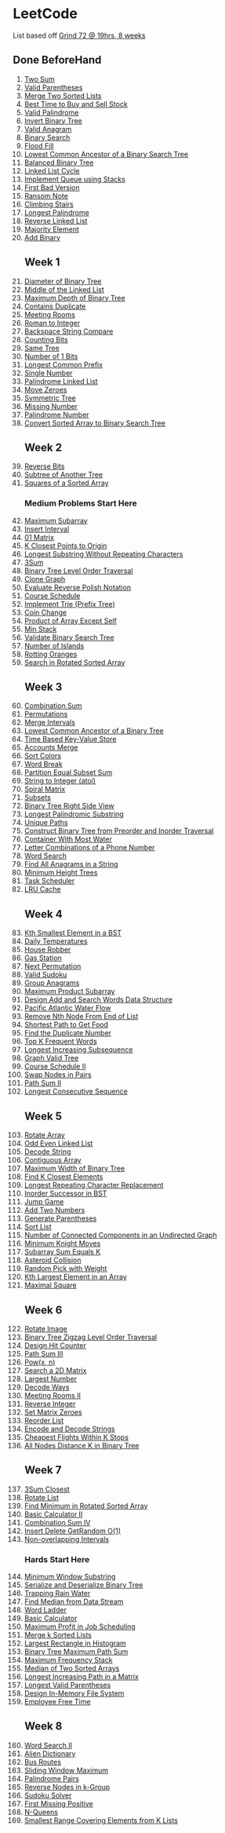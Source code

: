 
# LeetCode
List based off [Grind 72 @ 19hrs, 8 weeks](https://www.techinterviewhandbook.org/grind75?weeks=8&hours=19)

## Done BeforeHand

<ol>
  <li><a href="https://leetcode.com/problems/two-sum" target="_blank" rel="noopener noreferrer">Two Sum</a></li>
  <li><a href="https://leetcode.com/problems/valid-parentheses" target="_blank" rel="noopener noreferrer">Valid Parentheses</a></li>
  <li><a href="https://leetcode.com/problems/merge-two-sorted-lists" target="_blank" rel="noopener noreferrer">Merge Two Sorted Lists</a></li>
  <li><a href="https://leetcode.com/problems/best-time-to-buy-and-sell-stock" target="_blank" rel="noopener noreferrer">Best Time to Buy and Sell Stock</a></li>
  <li><a href="https://leetcode.com/problems/valid-palindrome" target="_blank" rel="noopener noreferrer">Valid Palindrome</a></li>
  <li><a href="https://leetcode.com/problems/invert-binary-tree" target="_blank" rel="noopener noreferrer">Invert Binary Tree</a></li>
  <li><a href="https://leetcode.com/problems/valid-anagram" target="_blank" rel="noopener noreferrer">Valid Anagram</a></li>
  <li><a href="https://leetcode.com/problems/binary-search" target="_blank" rel="noopener noreferrer">Binary Search</a></li>
  <li><a href="https://leetcode.com/problems/flood-fill" target="_blank" rel="noopener noreferrer">Flood Fill</a></li>
  <li><a href="https://leetcode.com/problems/lowest-common-ancestor-of-a-binary-search-tree" target="_blank" rel="noopener noreferrer">Lowest Common Ancestor of a Binary Search Tree</a></li>
  <li><a href="https://leetcode.com/problems/balanced-binary-tree" target="_blank" rel="noopener noreferrer">Balanced Binary Tree</a></li>
  <li><a href="https://leetcode.com/problems/linked-list-cycle" target="_blank" rel="noopener noreferrer">Linked List Cycle</a></li>
  <li><a href="https://leetcode.com/problems/implement-queue-using-stacks" target="_blank" rel="noopener noreferrer">Implement Queue using Stacks</a></li>
  <li><a href="https://leetcode.com/problems/first-bad-version" target="_blank" rel="noopener noreferrer">First Bad Version</a></li>
  <li><a href="https://leetcode.com/problems/ransom-note" target="_blank" rel="noopener noreferrer">Ransom Note</a></li>
  <li><a href="https://leetcode.com/problems/climbing-stairs" target="_blank" rel="noopener noreferrer">Climbing Stairs</a></li>
  <li><a href="https://leetcode.com/problems/longest-palindrome" target="_blank" rel="noopener noreferrer">Longest Palindrome</a></li>
  <li><a href="https://leetcode.com/problems/reverse-linked-list" target="_blank" rel="noopener noreferrer">Reverse Linked List</a></li>
  <li><a href="https://leetcode.com/problems/majority-element" target="_blank" rel="noopener noreferrer">Majority Element</a></li>
  <li><a href="https://leetcode.com/problems/add-binary" target="_blank" rel="noopener noreferrer">Add Binary</a></li>

## Week 1

  <li><a href="https://leetcode.com/problems/diameter-of-binary-tree" target="_blank" rel="noopener noreferrer">Diameter of Binary Tree</a></li>
  <li><a href="https://leetcode.com/problems/middle-of-the-linked-list" target="_blank" rel="noopener noreferrer">Middle of the Linked List</a></li>
  <li><a href="https://leetcode.com/problems/maximum-depth-of-binary-tree" target="_blank" rel="noopener noreferrer">Maximum Depth of Binary Tree</a></li>
  <li><a href="https://leetcode.com/problems/contains-duplicate" target="_blank" rel="noopener noreferrer">Contains Duplicate</a></li>
  <li><a href="https://leetcode.com/problems/meeting-rooms" target="_blank" rel="noopener noreferrer">Meeting Rooms</a></li>
  <li><a href="https://leetcode.com/problems/roman-to-integer" target="_blank" rel="noopener noreferrer">Roman to Integer</a></li>
  <li><a href="https://leetcode.com/problems/backspace-string-compare" target="_blank" rel="noopener noreferrer">Backspace String Compare</a></li>
  <li><a href="https://leetcode.com/problems/counting-bits" target="_blank" rel="noopener noreferrer">Counting Bits</a></li>
  <li><a href="https://leetcode.com/problems/same-tree" target="_blank" rel="noopener noreferrer">Same Tree</a></li>
  <li><a href="https://leetcode.com/problems/number-of-1-bits" target="_blank" rel="noopener noreferrer">Number of 1 Bits</a></li>
  <li><a href="https://leetcode.com/problems/longest-common-prefix" target="_blank" rel="noopener noreferrer">Longest Common Prefix</a></li>
  <li><a href="https://leetcode.com/problems/single-number" target="_blank" rel="noopener noreferrer">Single Number</a></li>
  <li><a href="https://leetcode.com/problems/palindrome-linked-list" target="_blank" rel="noopener noreferrer">Palindrome Linked List</a></li>
  <li><a href="https://leetcode.com/problems/move-zeroes" target="_blank" rel="noopener noreferrer">Move Zeroes</a></li>
  <li><a href="https://leetcode.com/problems/symmetric-tree" target="_blank" rel="noopener noreferrer">Symmetric Tree</a></li>
  <li><a href="https://leetcode.com/problems/missing-number" target="_blank" rel="noopener noreferrer">Missing Number</a></li>
  <li><a href="https://leetcode.com/problems/palindrome-number" target="_blank" rel="noopener noreferrer">Palindrome Number</a></li>
  <li><a href="https://leetcode.com/problems/convert-sorted-array-to-binary-search-tree" target="_blank" rel="noopener noreferrer">Convert Sorted Array to Binary Search Tree</a></li>

## Week 2

  <li><a href="https://leetcode.com/problems/reverse-bits" target="_blank" rel="noopener noreferrer">Reverse Bits</a></li>
  <li><a href="https://leetcode.com/problems/subtree-of-another-tree" target="_blank" rel="noopener noreferrer">Subtree of Another Tree</a></li>
  <li><a href="https://leetcode.com/problems/squares-of-a-sorted-array" target="_blank" rel="noopener noreferrer">Squares of a Sorted Array</a></li>

### Medium Problems Start Here

  <li><a href="https://leetcode.com/problems/maximum-subarray" target="_blank" rel="noopener noreferrer">Maximum Subarray</a></li>
  <li><a href="https://leetcode.com/problems/insert-interval" target="_blank" rel="noopener noreferrer">Insert Interval</a></li>
  <li><a href="https://leetcode.com/problems/01-matrix" target="_blank" rel="noopener noreferrer">01 Matrix</a></li>
  <li><a href="https://leetcode.com/problems/k-closest-points-to-origin" target="_blank" rel="noopener noreferrer">K Closest Points to Origin</a></li>
  <li><a href="https://leetcode.com/problems/longest-substring-without-repeating-characters" target="_blank" rel="noopener noreferrer">Longest Substring Without Repeating Characters</a></li>
  <li><a href="https://leetcode.com/problems/3sum" target="_blank" rel="noopener noreferrer">3Sum</a></li>
  <li><a href="https://leetcode.com/problems/binary-tree-level-order-traversal" target="_blank" rel="noopener noreferrer">Binary Tree Level Order Traversal</a></li>
  <li><a href="https://leetcode.com/problems/clone-graph" target="_blank" rel="noopener noreferrer">Clone Graph</a></li>
  <li><a href="https://leetcode.com/problems/evaluate-reverse-polish-notation" target="_blank" rel="noopener noreferrer">Evaluate Reverse Polish Notation</a></li>
  <li><a href="https://leetcode.com/problems/course-schedule" target="_blank" rel="noopener noreferrer">Course Schedule</a></li>
  <li><a href="https://leetcode.com/problems/implement-trie-prefix-tree" target="_blank" rel="noopener noreferrer">Implement Trie (Prefix Tree)</a></li>
  <li><a href="https://leetcode.com/problems/coin-change" target="_blank" rel="noopener noreferrer">Coin Change</a></li>
  <li><a href="https://leetcode.com/problems/product-of-array-except-self" target="_blank" rel="noopener noreferrer">Product of Array Except Self</a></li>
  <li><a href="https://leetcode.com/problems/min-stack" target="_blank" rel="noopener noreferrer">Min Stack</a></li>
  <li><a href="https://leetcode.com/problems/validate-binary-search-tree" target="_blank" rel="noopener noreferrer">Validate Binary Search Tree</a></li>
  <li><a href="https://leetcode.com/problems/number-of-islands" target="_blank" rel="noopener noreferrer">Number of Islands</a></li>
  <li><a href="https://leetcode.com/problems/rotting-oranges" target="_blank" rel="noopener noreferrer">Rotting Oranges</a></li>
  <li><a href="https://leetcode.com/problems/search-in-rotated-sorted-array" target="_blank" rel="noopener noreferrer">Search in Rotated Sorted Array</a></li>

## Week 3

  <li><a href="https://leetcode.com/problems/combination-sum" target="_blank" rel="noopener noreferrer">Combination Sum</a></li>
  <li><a href="https://leetcode.com/problems/permutations" target="_blank" rel="noopener noreferrer">Permutations</a></li>
  <li><a href="https://leetcode.com/problems/merge-intervals" target="_blank" rel="noopener noreferrer">Merge Intervals</a></li>
  <li><a href="https://leetcode.com/problems/lowest-common-ancestor-of-a-binary-tree" target="_blank" rel="noopener noreferrer">Lowest Common Ancestor of a Binary Tree</a></li>
  <li><a href="https://leetcode.com/problems/time-based-key-value-store" target="_blank" rel="noopener noreferrer">Time Based Key-Value Store</a></li>
  <li><a href="https://leetcode.com/problems/accounts-merge" target="_blank" rel="noopener noreferrer">Accounts Merge</a></li>
  <li><a href="https://leetcode.com/problems/sort-colors" target="_blank" rel="noopener noreferrer">Sort Colors</a></li>
  <li><a href="https://leetcode.com/problems/word-break" target="_blank" rel="noopener noreferrer">Word Break</a></li>
  <li><a href="https://leetcode.com/problems/partition-equal-subset-sum" target="_blank" rel="noopener noreferrer">Partition Equal Subset Sum</a></li>
  <li><a href="https://leetcode.com/problems/string-to-integer-atoi" target="_blank" rel="noopener noreferrer">String to Integer (atoi)</a></li>
  <li><a href="https://leetcode.com/problems/spiral-matrix" target="_blank" rel="noopener noreferrer">Spiral Matrix</a></li>
  <li><a href="https://leetcode.com/problems/subsets" target="_blank" rel="noopener noreferrer">Subsets</a></li>
  <li><a href="https://leetcode.com/problems/binary-tree-right-side-view" target="_blank" rel="noopener noreferrer">Binary Tree Right Side View</a></li>
  <li><a href="https://leetcode.com/problems/longest-palindromic-substring" target="_blank" rel="noopener noreferrer">Longest Palindromic Substring</a></li>
  <li><a href="https://leetcode.com/problems/unique-paths" target="_blank" rel="noopener noreferrer">Unique Paths</a></li>
  <li><a href="https://leetcode.com/problems/construct-binary-tree-from-preorder-and-inorder-traversal" target="_blank" rel="noopener noreferrer">Construct Binary Tree from Preorder and Inorder Traversal</a></li>
  <li><a href="https://leetcode.com/problems/container-with-most-water" target="_blank" rel="noopener noreferrer">Container With Most Water</a></li>
  <li><a href="https://leetcode.com/problems/letter-combinations-of-a-phone-number" target="_blank" rel="noopener noreferrer">Letter Combinations of a Phone Number</a></li>
  <li><a href="https://leetcode.com/problems/word-search" target="_blank" rel="noopener noreferrer">Word Search</a></li>
  <li><a href="https://leetcode.com/problems/find-all-anagrams-in-a-string" target="_blank" rel="noopener noreferrer">Find All Anagrams in a String</a></li>
  <li><a href="https://leetcode.com/problems/minimum-height-trees" target="_blank" rel="noopener noreferrer">Minimum Height Trees</a></li>
  <li><a href="https://leetcode.com/problems/task-scheduler" target="_blank" rel="noopener noreferrer">Task Scheduler</a></li>
  <li><a href="https://leetcode.com/problems/lru-cache" target="_blank" rel="noopener noreferrer">LRU Cache</a></li>

## Week 4

  <li><a href="https://leetcode.com/problems/kth-smallest-element-in-a-bst" target="_blank" rel="noopener noreferrer">Kth Smallest Element in a BST</a></li>
  <li><a href="https://leetcode.com/problems/daily-temperatures" target="_blank" rel="noopener noreferrer">Daily Temperatures</a></li>
  <li><a href="https://leetcode.com/problems/house-robber" target="_blank" rel="noopener noreferrer">House Robber</a></li>
  <li><a href="https://leetcode.com/problems/gas-station" target="_blank" rel="noopener noreferrer">Gas Station</a></li>
  <li><a href="https://leetcode.com/problems/next-permutation" target="_blank" rel="noopener noreferrer">Next Permutation</a></li>
  <li><a href="https://leetcode.com/problems/valid-sudoku" target="_blank" rel="noopener noreferrer">Valid Sudoku</a></li>
  <li><a href="https://leetcode.com/problems/group-anagrams" target="_blank" rel="noopener noreferrer">Group Anagrams</a></li>
  <li><a href="https://leetcode.com/problems/maximum-product-subarray" target="_blank" rel="noopener noreferrer">Maximum Product Subarray</a></li>
  <li><a href="https://leetcode.com/problems/design-add-and-search-words-data-structure" target="_blank" rel="noopener noreferrer">Design Add and Search Words Data Structure</a></li>
  <li><a href="https://leetcode.com/problems/pacific-atlantic-water-flow" target="_blank" rel="noopener noreferrer">Pacific Atlantic Water Flow</a></li>
  <li><a href="https://leetcode.com/problems/remove-nth-node-from-end-of-list" target="_blank" rel="noopener noreferrer">Remove Nth Node From End of List</a></li>
  <li><a href="https://leetcode.com/problems/shortest-path-to-get-food" target="_blank" rel="noopener noreferrer">Shortest Path to Get Food</a></li>
  <li><a href="https://leetcode.com/problems/find-the-duplicate-number" target="_blank" rel="noopener noreferrer">Find the Duplicate Number</a></li>
  <li><a href="https://leetcode.com/problems/top-k-frequent-words" target="_blank" rel="noopener noreferrer">Top K Frequent Words</a></li>
  <li><a href="https://leetcode.com/problems/longest-increasing-subsequence" target="_blank" rel="noopener noreferrer">Longest Increasing Subsequence</a></li>
  <li><a href="https://leetcode.com/problems/graph-valid-tree" target="_blank" rel="noopener noreferrer">Graph Valid Tree</a></li>
  <li><a href="https://leetcode.com/problems/course-schedule-ii" target="_blank" rel="noopener noreferrer">Course Schedule II</a></li>
  <li><a href="https://leetcode.com/problems/swap-nodes-in-pairs" target="_blank" rel="noopener noreferrer">Swap Nodes in Pairs</a></li>
  <li><a href="https://leetcode.com/problems/path-sum-ii" target="_blank" rel="noopener noreferrer">Path Sum II</a></li>
  <li><a href="https://leetcode.com/problems/longest-consecutive-sequence" target="_blank" rel="noopener noreferrer">Longest Consecutive Sequence</a></li>

## Week 5

  <li><a href="https://leetcode.com/problems/rotate-array" target="_blank" rel="noopener noreferrer">Rotate Array</a></li>
  <li><a href="https://leetcode.com/problems/odd-even-linked-list" target="_blank" rel="noopener noreferrer">Odd Even Linked List</a></li>
  <li><a href="https://leetcode.com/problems/decode-string" target="_blank" rel="noopener noreferrer">Decode String</a></li>
  <li><a href="https://leetcode.com/problems/contiguous-array" target="_blank" rel="noopener noreferrer">Contiguous Array</a></li>
  <li><a href="https://leetcode.com/problems/maximum-width-of-binary-tree" target="_blank" rel="noopener noreferrer">Maximum Width of Binary Tree</a></li>
  <li><a href="https://leetcode.com/problems/find-k-closest-elements" target="_blank" rel="noopener noreferrer">Find K Closest Elements</a></li>
  <li><a href="https://leetcode.com/problems/longest-repeating-character-replacement" target="_blank" rel="noopener noreferrer">Longest Repeating Character Replacement</a></li>
  <li><a href="https://leetcode.com/problems/inorder-successor-in-bst" target="_blank" rel="noopener noreferrer">Inorder Successor in BST</a></li>
  <li><a href="https://leetcode.com/problems/jump-game" target="_blank" rel="noopener noreferrer">Jump Game</a></li>
  <li><a href="https://leetcode.com/problems/add-two-numbers" target="_blank" rel="noopener noreferrer">Add Two Numbers</a></li>
  <li><a href="https://leetcode.com/problems/generate-parentheses" target="_blank" rel="noopener noreferrer">Generate Parentheses</a></li>
  <li><a href="https://leetcode.com/problems/sort-list" target="_blank" rel="noopener noreferrer">Sort List</a></li>
  <li><a href="https://leetcode.com/problems/number-of-connected-components-in-an-undirected-graph" target="_blank" rel="noopener noreferrer">Number of Connected Components in an Undirected Graph</a></li>
  <li><a href="https://leetcode.com/problems/minimum-knight-moves" target="_blank" rel="noopener noreferrer">Minimum Knight Moves</a></li>
  <li><a href="https://leetcode.com/problems/subarray-sum-equals-k" target="_blank" rel="noopener noreferrer">Subarray Sum Equals K</a></li>
  <li><a href="https://leetcode.com/problems/asteroid-collision" target="_blank" rel="noopener noreferrer">Asteroid Collision</a></li>
  <li><a href="https://leetcode.com/problems/random-pick-with-weight" target="_blank" rel="noopener noreferrer">Random Pick with Weight</a></li>
  <li><a href="https://leetcode.com/problems/kth-largest-element-in-an-array" target="_blank" rel="noopener noreferrer">Kth Largest Element in an Array</a></li>
  <li><a href="https://leetcode.com/problems/maximal-square" target="_blank" rel="noopener noreferrer">Maximal Square</a></li>

## Week 6

  <li><a href="https://leetcode.com/problems/rotate-image" target="_blank" rel="noopener noreferrer">Rotate Image</a></li>
  <li><a href="https://leetcode.com/problems/binary-tree-zigzag-level-order-traversal" target="_blank" rel="noopener noreferrer">Binary Tree Zigzag Level Order Traversal</a></li>
  <li><a href="https://leetcode.com/problems/design-hit-counter" target="_blank" rel="noopener noreferrer">Design Hit Counter</a></li>
  <li><a href="https://leetcode.com/problems/path-sum-iii" target="_blank" rel="noopener noreferrer">Path Sum III</a></li>
  <li><a href="https://leetcode.com/problems/powx-n" target="_blank" rel="noopener noreferrer">Pow(x, n)</a></li>
  <li><a href="https://leetcode.com/problems/search-a-2d-matrix" target="_blank" rel="noopener noreferrer">Search a 2D Matrix</a></li>
  <li><a href="https://leetcode.com/problems/largest-number" target="_blank" rel="noopener noreferrer">Largest Number</a></li>
  <li><a href="https://leetcode.com/problems/decode-ways" target="_blank" rel="noopener noreferrer">Decode Ways</a></li>
  <li><a href="https://leetcode.com/problems/meeting-rooms-ii" target="_blank" rel="noopener noreferrer">Meeting Rooms II</a></li>
  <li><a href="https://leetcode.com/problems/reverse-integer" target="_blank" rel="noopener noreferrer">Reverse Integer</a></li>
  <li><a href="https://leetcode.com/problems/set-matrix-zeroes" target="_blank" rel="noopener noreferrer">Set Matrix Zeroes</a></li>
  <li><a href="https://leetcode.com/problems/reorder-list" target="_blank" rel="noopener noreferrer">Reorder List</a></li>
  <li><a href="https://leetcode.com/problems/encode-and-decode-strings" target="_blank" rel="noopener noreferrer">Encode and Decode Strings</a></li>
  <li><a href="https://leetcode.com/problems/cheapest-flights-within-k-stops" target="_blank" rel="noopener noreferrer">Cheapest Flights Within K Stops</a></li>
  <li><a href="https://leetcode.com/problems/all-nodes-distance-k-in-binary-tree" target="_blank" rel="noopener noreferrer">All Nodes Distance K in Binary Tree</a></li>

## Week 7

  <li><a href="https://leetcode.com/problems/3sum-closest" target="_blank" rel="noopener noreferrer">3Sum Closest</a></li>
  <li><a href="https://leetcode.com/problems/rotate-list" target="_blank" rel="noopener noreferrer">Rotate List</a></li>
  <li><a href="https://leetcode.com/problems/find-minimum-in-rotated-sorted-array" target="_blank" rel="noopener noreferrer">Find Minimum in Rotated Sorted Array</a></li>
  <li><a href="https://leetcode.com/problems/basic-calculator-ii" target="_blank" rel="noopener noreferrer">Basic Calculator II</a></li>
  <li><a href="https://leetcode.com/problems/combination-sum-iv" target="_blank" rel="noopener noreferrer">Combination Sum IV</a></li>
  <li><a href="https://leetcode.com/problems/insert-delete-getrandom-o1" target="_blank" rel="noopener noreferrer">Insert Delete GetRandom O(1)</a></li>
  <li><a href="https://leetcode.com/problems/non-overlapping-intervals" target="_blank" rel="noopener noreferrer">Non-overlapping Intervals</a></li>

### Hards Start Here

  <li><a href="https://leetcode.com/problems/minimum-window-substring" target="_blank" rel="noopener noreferrer">Minimum Window Substring</a></li>
  <li><a href="https://leetcode.com/problems/serialize-and-deserialize-binary-tree" target="_blank" rel="noopener noreferrer">Serialize and Deserialize Binary Tree</a></li>
  <li><a href="https://leetcode.com/problems/trapping-rain-water" target="_blank" rel="noopener noreferrer">Trapping Rain Water</a></li>
  <li><a href="https://leetcode.com/problems/find-median-from-data-stream" target="_blank" rel="noopener noreferrer">Find Median from Data Stream</a></li>
  <li><a href="https://leetcode.com/problems/word-ladder" target="_blank" rel="noopener noreferrer">Word Ladder</a></li>
  <li><a href="https://leetcode.com/problems/basic-calculator" target="_blank" rel="noopener noreferrer">Basic Calculator</a></li>
  <li><a href="https://leetcode.com/problems/maximum-profit-in-job-scheduling" target="_blank" rel="noopener noreferrer">Maximum Profit in Job Scheduling</a></li>
  <li><a href="https://leetcode.com/problems/merge-k-sorted-lists" target="_blank" rel="noopener noreferrer">Merge k Sorted Lists</a></li>
  <li><a href="https://leetcode.com/problems/largest-rectangle-in-histogram" target="_blank" rel="noopener noreferrer">Largest Rectangle in Histogram</a></li>
  <li><a href="https://leetcode.com/problems/binary-tree-maximum-path-sum" target="_blank" rel="noopener noreferrer">Binary Tree Maximum Path Sum</a></li>
  <li><a href="https://leetcode.com/problems/maximum-frequency-stack" target="_blank" rel="noopener noreferrer">Maximum Frequency Stack</a></li>
  <li><a href="https://leetcode.com/problems/median-of-two-sorted-arrays" target="_blank" rel="noopener noreferrer">Median of Two Sorted Arrays</a></li>
  <li><a href="https://leetcode.com/problems/longest-increasing-path-in-a-matrix" target="_blank" rel="noopener noreferrer">Longest Increasing Path in a Matrix</a></li>
  <li><a href="https://leetcode.com/problems/longest-valid-parentheses" target="_blank" rel="noopener noreferrer">Longest Valid Parentheses</a></li>
  <li><a href="https://leetcode.com/problems/design-in-memory-file-system" target="_blank" rel="noopener noreferrer">Design In-Memory File System</a></li>
  <li><a href="https://leetcode.com/problems/employee-free-time" target="_blank" rel="noopener noreferrer">Employee Free Time</a></li>

## Week 8

  <li><a href="https://leetcode.com/problems/word-search-ii" target="_blank" rel="noopener noreferrer">Word Search II</a></li>
  <li><a href="https://leetcode.com/problems/alien-dictionary" target="_blank" rel="noopener noreferrer">Alien Dictionary</a></li>
  <li><a href="https://leetcode.com/problems/bus-routes" target="_blank" rel="noopener noreferrer">Bus Routes</a></li>
  <li><a href="https://leetcode.com/problems/sliding-window-maximum" target="_blank" rel="noopener noreferrer">Sliding Window Maximum</a></li>
  <li><a href="https://leetcode.com/problems/palindrome-pairs" target="_blank" rel="noopener noreferrer">Palindrome Pairs</a></li>
  <li><a href="https://leetcode.com/problems/reverse-nodes-in-k-group" target="_blank" rel="noopener noreferrer">Reverse Nodes in k-Group</a></li>
  <li><a href="https://leetcode.com/problems/sudoku-solver" target="_blank" rel="noopener noreferrer">Sudoku Solver</a></li>
  <li><a href="https://leetcode.com/problems/first-missing-positive" target="_blank" rel="noopener noreferrer">First Missing Positive</a></li>
  <li><a href="https://leetcode.com/problems/n-queens" target="_blank" rel="noopener noreferrer">N-Queens</a></li>
  <li><a href="https://leetcode.com/problems/smallest-range-covering-elements-from-k-lists" target="_blank" rel="noopener noreferrer">Smallest Range Covering Elements from K Lists</a></li>
</ol>

